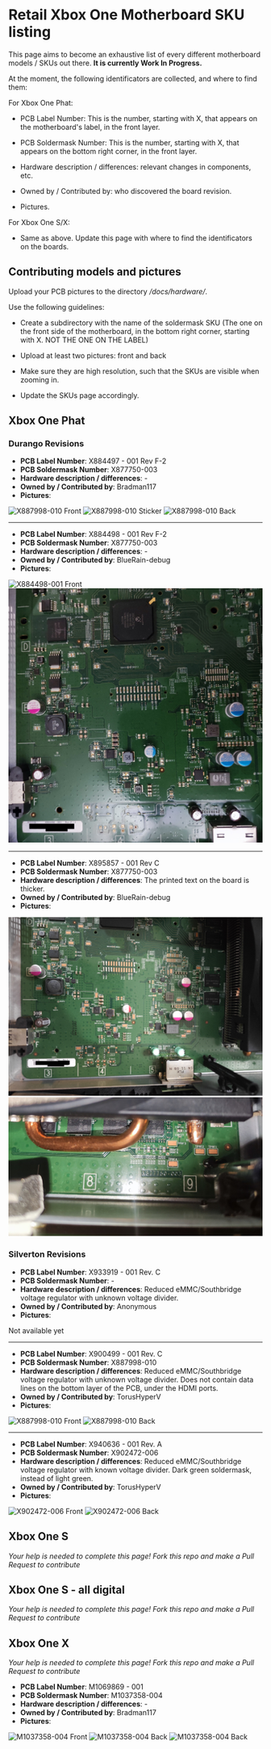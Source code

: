 # Retail Xbox One Motherboard SKU listing

This page aims to become an exhaustive list of every different motherboard models / SKUs out there. **It is currently Work In Progress.**

At the moment, the following identificators are collected, and where to find them:

For Xbox One Phat:

- PCB Label Number: This is the number, starting with X, that appears on the motherboard's label, in the front layer.

- PCB Soldermask Number: This is the number, starting with X, that appears on the bottom right corner, in the front layer.

- Hardware description / differences: relevant changes in components, etc.

- Owned by / Contributed by: who discovered the board revision.

- Pictures.

For Xbox One S/X:

- Same as above. Update this page with where to find the identificators on the boards.

## Contributing models and pictures

Upload your PCB pictures to the directory */docs/hardware/*.

Use the following guidelines:

* Create a subdirectory with the name of the soldermask SKU (The one on the front side of the motherboard, in the bottom right corner, starting with X. NOT THE ONE ON THE LABEL)

* Upload at least two pictures: front and back

* Make sure they are high resolution, such that the SKUs are visible when zooming in.

* Update the SKUs page accordingly.

## Xbox One Phat

### Durango Revisions


* **PCB Label Number**: X884497 - 001 Rev F-2
* **PCB Soldermask Number**: X877750-003
* **Hardware description / differences**: -
* **Owned by / Contributed by**: Bradman117
* **Pictures**: 

![X887998-010 Front](../_files/skus/X877750-003/front.jpg)
![X887998-010 Sticker](../_files/skus/X877750-003/sticker.jpg)
![X887998-010 Back](../_files/skus/X877750-003/back.jpg)


---
* **PCB Label Number**: X884498 - 001 Rev F-2
* **PCB Soldermask Number**: X877750-003
* **Hardware description / differences**: -
* **Owned by / Contributed by**: BlueRain-debug
* **Pictures**: 

![X884498-001 Front](../_files/skus/X877750-003/DDK-X884498-001_Rev._F-2-front.jpg)
![X884498-001 Sticker](../_files/skus/X877750-003/DDK-X884498-001_Rev._F-2-sticker.jpg)


---
* **PCB Label Number**: X895857 - 001 Rev C
* **PCB Soldermask Number**: X877750-003
* **Hardware description / differences**: The printed text on the board is thicker.
* **Owned by / Contributed by**: BlueRain-debug
* **Pictures**: 

![X895857-001 Sticker](../_files/skus/X877750-003/DDK-X895857-001_Rev._C-sticker.jpg)
![X895857-001 Soldermask Number](../_files/skus/X877750-003/DDK-X895857-001_Rev._C-soldermask_number.jpg)


### Silverton Revisions


* **PCB Label Number**: X933919 - 001 Rev. C
* **PCB Soldermask Number**: -
* **Hardware description / differences**: Reduced eMMC/Southbridge voltage regulator with unknown voltage divider.
* **Owned by / Contributed by**: Anonymous
* **Pictures**:

Not available yet


---
* **PCB Label Number**: X900499 - 001 Rev. C
* **PCB Soldermask Number**: X887998-010
* **Hardware description / differences**: Reduced eMMC/Southbridge voltage regulator with unknown voltage divider. Does not contain data lines on the bottom layer of the PCB, under the HDMI ports.
* **Owned by / Contributed by**: TorusHyperV
* **Pictures**:
  
![X887998-010 Front](../_files/skus/X887998-010/front.jpeg)
![X887998-010 Back](../_files/skus/X887998-010/back.jpeg)


---
* **PCB Label Number**: X940636 - 001 Rev. A
* **PCB Soldermask Number**: X902472-006
* **Hardware description / differences**: Reduced eMMC/Southbridge voltage regulator with known voltage divider. Dark green soldermask, instead of light green.
* **Owned by / Contributed by**: TorusHyperV
* **Pictures**:

![X902472-006 Front](../_files/skus/X902472-006/front.jpeg)
![X902472-006 Back](../_files/skus/X902472-006/back.jpeg)


## Xbox One S
_Your help is needed to complete this page! Fork this repo and make a Pull Request to contribute_

## Xbox One S - all digital
_Your help is needed to complete this page! Fork this repo and make a Pull Request to contribute_

## Xbox One X
_Your help is needed to complete this page! Fork this repo and make a Pull Request to contribute_

* **PCB Label Number**: M1069869 - 001
* **PCB Soldermask Number**: M1037358-004
* **Hardware description / differences**: -
* **Owned by / Contributed by**: Bradman117
* **Pictures**:

![M1037358-004 Front](../_files/skus/M1037358-004/front.jpg)
![M1037358-004 Back](../_files/skus/M1037358-004/back.jpg)
![M1037358-004 Back](../_files/skus/M1037358-004/sticker.jpg)
